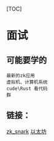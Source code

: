 [TOC]
# 面试
## 可能要学的

```
最新的zk应用
虚拟机、计算机系统
cude\Rust 看代码
群
```
## 链接：
[zk_snark](./learn/kn_snark.md)
[以太坊](./learn/ethereum/a_ethereum_rm.md)
